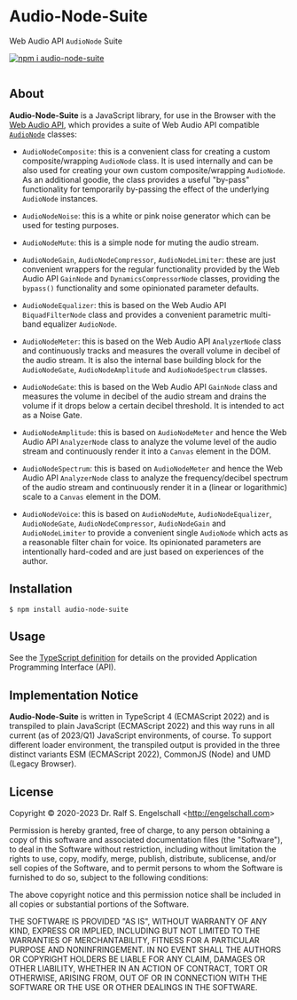 
Audio-Node-Suite
================

Web Audio API `AudioNode` Suite

<p/>
<a href="https://www.npmjs.com/package/audio-node-suite"><img src="https://nodei.co/npm/audio-node-suite.png?downloads=true&stars=true" alt="npm i audio-node-suite"/></a>

<p/>
<img src="https://david-dm.org/rse/audio-node-suite.png" alt=""/>

About
-----

**Audio-Node-Suite** is a JavaScript library, for use in the Browser
with the [Web Audio API](https://www.w3.org/TR/webaudio/),
which provides a suite of Web Audio API compatible
[`AudioNode`](https://developer.mozilla.org/en-US/docs/Web/API/AudioNode)
classes:

- `AudioNodeComposite`: this is a convenient class for creating
  a custom composite/wrapping `AudioNode` class. It is used internally
  and can be also used for creating your own custom composite/wrapping
  `AudioNode`. As an additional goodie, the class provides a useful
  "by-pass" functionality for temporarily by-passing the effect of the
  underlying `AudioNode` instances.

- `AudioNodeNoise`: this is a white or pink noise generator which
  can be used for testing purposes.

- `AudioNodeMute`: this is a simple node for muting the audio stream.

- `AudioNodeGain`, `AudioNodeCompressor`, `AudioNodeLimiter`: these
  are just convenient wrappers for the regular functionality provided
  by the Web Audio API `GainNode` and `DynamicsCompressorNode` classes,
  providing the `bypass()` functionality and some opinionated parameter defaults.

- `AudioNodeEqualizer`: this is based on the Web Audio API `BiquadFilterNode`
  class and provides a convenient parametric multi-band equalizer `AudioNode`.

- `AudioNodeMeter`: this is based on the Web Audio API `AnalyzerNode`
  class and continuously tracks and measures the overall volume
  in decibel of the audio stream. It is also the internal base
  building block for the `AudioNodeGate`, `AudioNodeAmplitude` and
  `AudioNodeSpectrum` classes.

- `AudioNodeGate`: this is based on the Web Audio API `GainNode`
  class and measures the volume in decibel of the audio stream and
  drains the volume if it drops below a certain decibel threshold. It is
  intended to act as a Noise Gate.

- `AudioNodeAmplitude`: this is based on `AudioNodeMeter` and
  hence the Web Audio API `AnalyzerNode` class to analyze the
  volume level of the audio stream and continuously render
  it into a `Canvas` element in the DOM.

- `AudioNodeSpectrum`: this is based on `AudioNodeMeter` and
  hence the Web Audio API `AnalyzerNode` class to analyze the
  frequency/decibel spectrum of the audio stream and continuously render
  it in a (linear or logarithmic) scale to a `Canvas` element in the
  DOM.

- `AudioNodeVoice`: this is based on `AudioNodeMute`, `AudioNodeEqualizer`,
  `AudioNodeGate`, `AudioNodeCompressor`, `AudioNodeGain` and
  `AudioNodeLimiter` to provide a convenient single `AudioNode`
  which acts as a reasonable filter chain for voice. Its opinionated
  parameters are intentionally hard-coded and are just based on
  experiences of the author.

Installation
------------

```shell
$ npm install audio-node-suite
```

Usage
-----

See the [TypeScript definition](src/audio-node-suite.d.ts)
for details on the provided Application Programming Interface (API).

Implementation Notice
---------------------

**Audio-Node-Suite** is written in TypeScript 4 (ECMAScript 2022) and
is transpiled to plain JavaScript (ECMAScript 2022) and this way runs
in all current (as of 2023/Q1) JavaScript environments, of course. To
support different loader environment, the transpiled output is provided
in the three distinct variants ESM (ECMAScript 2022), CommonJS (Node)
and UMD (Legacy Browser).

License
-------

Copyright &copy; 2020-2023 Dr. Ralf S. Engelschall &lt;http://engelschall.com&gt;

Permission is hereby granted, free of charge, to any person obtaining
a copy of this software and associated documentation files (the
"Software"), to deal in the Software without restriction, including
without limitation the rights to use, copy, modify, merge, publish,
distribute, sublicense, and/or sell copies of the Software, and to
permit persons to whom the Software is furnished to do so, subject to
the following conditions:

The above copyright notice and this permission notice shall be included
in all copies or substantial portions of the Software.

THE SOFTWARE IS PROVIDED "AS IS", WITHOUT WARRANTY OF ANY KIND,
EXPRESS OR IMPLIED, INCLUDING BUT NOT LIMITED TO THE WARRANTIES OF
MERCHANTABILITY, FITNESS FOR A PARTICULAR PURPOSE AND NONINFRINGEMENT.
IN NO EVENT SHALL THE AUTHORS OR COPYRIGHT HOLDERS BE LIABLE FOR ANY
CLAIM, DAMAGES OR OTHER LIABILITY, WHETHER IN AN ACTION OF CONTRACT,
TORT OR OTHERWISE, ARISING FROM, OUT OF OR IN CONNECTION WITH THE
SOFTWARE OR THE USE OR OTHER DEALINGS IN THE SOFTWARE.

